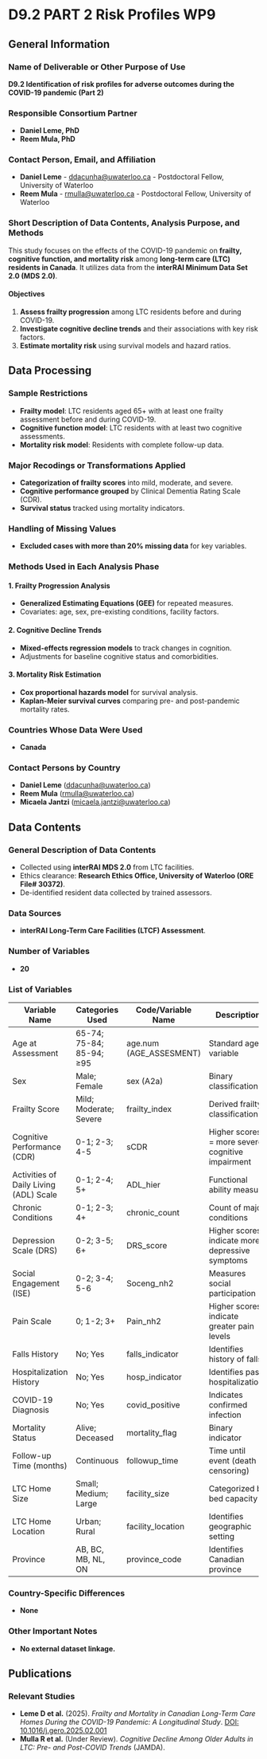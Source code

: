 # D9.2 PART 2 Risk Profiles WP9

## General Information

### Name of Deliverable or Other Purpose of Use
**D9.2 Identification of risk profiles for adverse outcomes during the COVID-19 pandemic (Part 2)**

### Responsible Consortium Partner
- **Daniel Leme, PhD**
- **Reem Mula, PhD**

### Contact Person, Email, and Affiliation
- **Daniel Leme** - [ddacunha@uwaterloo.ca](mailto:ddacunha@uwaterloo.ca) - Postdoctoral Fellow, University of Waterloo  
- **Reem Mula** - [rmulla@uwaterloo.ca](mailto:rmulla@uwaterloo.ca) - Postdoctoral Fellow, University of Waterloo  

### Short Description of Data Contents, Analysis Purpose, and Methods
This study focuses on the effects of the COVID-19 pandemic on **frailty, cognitive function, and mortality risk** among **long-term care (LTC) residents in Canada**. It utilizes data from the **interRAI Minimum Data Set 2.0 (MDS 2.0)**.

#### Objectives
1. **Assess frailty progression** among LTC residents before and during COVID-19.
2. **Investigate cognitive decline trends** and their associations with key risk factors.
3. **Estimate mortality risk** using survival models and hazard ratios.

## Data Processing

### Sample Restrictions
- **Frailty model**: LTC residents aged 65+ with at least one frailty assessment before and during COVID-19.
- **Cognitive function model**: LTC residents with at least two cognitive assessments.
- **Mortality risk model**: Residents with complete follow-up data.

### Major Recodings or Transformations Applied
- **Categorization of frailty scores** into mild, moderate, and severe.
- **Cognitive performance grouped** by Clinical Dementia Rating Scale (CDR).
- **Survival status** tracked using mortality indicators.

### Handling of Missing Values
- **Excluded cases with more than 20% missing data** for key variables.

### Methods Used in Each Analysis Phase
#### 1. Frailty Progression Analysis
- **Generalized Estimating Equations (GEE)** for repeated measures.
- Covariates: age, sex, pre-existing conditions, facility factors.

#### 2. Cognitive Decline Trends
- **Mixed-effects regression models** to track changes in cognition.
- Adjustments for baseline cognitive status and comorbidities.

#### 3. Mortality Risk Estimation
- **Cox proportional hazards model** for survival analysis.
- **Kaplan-Meier survival curves** comparing pre- and post-pandemic mortality rates.

### Countries Whose Data Were Used
- **Canada**

### Contact Persons by Country
- **Daniel Leme** ([ddacunha@uwaterloo.ca](mailto:ddacunha@uwaterloo.ca))
- **Reem Mula** ([rmulla@uwaterloo.ca](mailto:rmulla@uwaterloo.ca))
- **Micaela Jantzi** ([micaela.jantzi@uwaterloo.ca](mailto:micaela.jantzi@uwaterloo.ca))

## Data Contents

### General Description of Data Contents
- Collected using **interRAI MDS 2.0** from LTC facilities.
- Ethics clearance: **Research Ethics Office, University of Waterloo (ORE File# 30372)**.
- De-identified resident data collected by trained assessors.

### Data Sources
- **interRAI Long-Term Care Facilities (LTCF) Assessment**.

### Number of Variables
- **20**

### List of Variables

| Variable Name | Categories Used | Code/Variable Name | Description |
|--------------|----------------|--------------------|-------------|
| Age at Assessment | 65-74; 75-84; 85-94; ≥95 | age.num (AGE_ASSESMENT) | Standard age variable |
| Sex | Male; Female | sex (A2a) | Binary classification |
| Frailty Score | Mild; Moderate; Severe | frailty_index | Derived frailty classification |
| Cognitive Performance (CDR) | 0-1; 2-3; 4-5 | sCDR | Higher scores = more severe cognitive impairment |
| Activities of Daily Living (ADL) Scale | 0-1; 2-4; 5+ | ADL_hier | Functional ability measure |
| Chronic Conditions | 0-1; 2-3; 4+ | chronic_count | Count of major conditions |
| Depression Scale (DRS) | 0-2; 3-5; 6+ | DRS_score | Higher scores indicate more depressive symptoms |
| Social Engagement (ISE) | 0-2; 3-4; 5-6 | Soceng_nh2 | Measures social participation |
| Pain Scale | 0; 1-2; 3+ | Pain_nh2 | Higher scores indicate greater pain levels |
| Falls History | No; Yes | falls_indicator | Identifies history of falls |
| Hospitalization History | No; Yes | hosp_indicator | Identifies past hospitalizations |
| COVID-19 Diagnosis | No; Yes | covid_positive | Indicates confirmed infection |
| Mortality Status | Alive; Deceased | mortality_flag | Binary indicator |
| Follow-up Time (months) | Continuous | followup_time | Time until event (death or censoring) |
| LTC Home Size | Small; Medium; Large | facility_size | Categorized by bed capacity |
| LTC Home Location | Urban; Rural | facility_location | Identifies geographic setting |
| Province | AB, BC, MB, NL, ON | province_code | Identifies Canadian province |

### Country-Specific Differences
- **None**

### Other Important Notes
- **No external dataset linkage.**

## Publications

### Relevant Studies
- **Leme D et al.** (2025). *Frailty and Mortality in Canadian Long-Term Care Homes During the COVID-19 Pandemic: A Longitudinal Study*. [DOI: 10.1016/j.gero.2025.02.001](https://doi.org/10.1016/j.gero.2025.02.001)
- **Mulla R et al.** (Under Review). *Cognitive Decline Among Older Adults in LTC: Pre- and Post-COVID Trends* (JAMDA).
